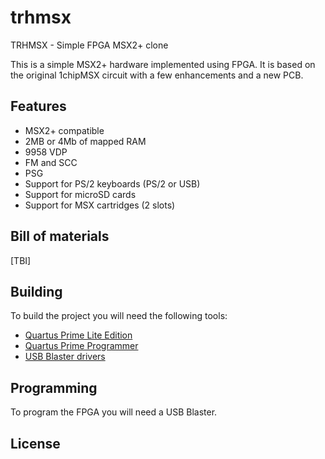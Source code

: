 # trhmsx
TRHMSX - Simple FPGA MSX2+ clone

This is a simple MSX2+ hardware implemented using FPGA. It is based on the original 1chipMSX circuit with a few enhancements and a new PCB.

## Features

* MSX2+ compatible
* 2MB or 4Mb of mapped RAM
* 9958 VDP
* FM and SCC
* PSG
* Support for PS/2 keyboards (PS/2 or USB)
* Support for microSD cards
* Support for MSX cartridges (2 slots)

## Bill of materials

[TBI]

## Building

To build the project you will need the following tools:

* [Quartus Prime Lite Edition](https://fpgasoftware.intel.com/?edition=lite)
* [Quartus Prime Programmer](https://fpgasoftware.intel.com/18.1/?edition=lite&platform=windows&download_manager=dlm3)
* [USB Blaster drivers](https://fpgasoftware.intel.com/18.1/?edition=lite&platform=windows&download_manager=dlm3)

## Programming

To program the FPGA you will need a USB Blaster. 


## License
